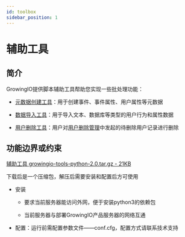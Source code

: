 ```yaml
---
id: toolbox
sidebar_position: 1
---
```


# 辅助工具

## 简介[](#jian-jie)

GrowingIO提供脚本辅助工具帮助您实现一些批处理功能：‌

* ​[元数据创建工具](/docs/developer-manual/toolbox/metadata-creator)：用于创建事件、事件属性、用户属性等元数据
    
* ​[数据导入工具](/docs/developer-manual/toolbox/dataimporter/data-importer)：用于导入文本、数据库等类型的用户行为和属性数据
    
* ​[用户删除工具](/op/v/2.0/developer-manual/toolbox/user_delete)：用户对[用户删除管理](/docs/product-manual/customer-data-platform/data-integration/user-del-management)中发起的待删除用户记录进行删除
    

## 功能边界或约束[](#gong-neng-bian-jie-huo-yue-shu)

[辅助工具 growingio-tools-python-2.0.tar.gz \- 21KB](https://docs.growingio.com/.gitbook/assets/-M2qbZInaXgdm8kkNosp-MkVre90RrVHoeQ1PucH-MkVtL9rrDUvAg3av8ndgrowingio-tools-python-2.0.tar.gz)

下载后是一个压缩包，解压后需要安装和配置后方可使用

* 安装
    
    * 要求当前服务器能访问外网，便于安装python3的依赖包
        
    * 当前服务器与部署GrowingIO产品服务器的网络互通
        
    
* 配置：运行前需配置参数文件——conf.cfg，配置方式请联系技术支持
